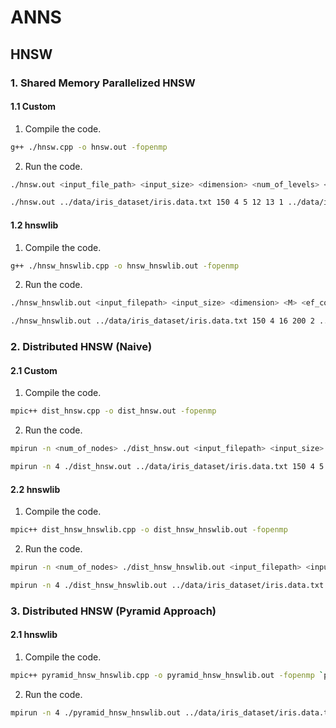 # ANNS
## HNSW

### 1. Shared Memory Parallelized HNSW
#### 1.1 Custom
1. Compile the code.
```bash
g++ ./hnsw.cpp -o hnsw.out -fopenmp
```
2. Run the code.
```bash
./hnsw.out <input_file_path> <input_size> <dimension> <num_of_levels> <l> <M> <num_threads> <query_input_filepath> 
```
```bash
./hnsw.out ../data/iris_dataset/iris.data.txt 150 4 5 12 13 1 ../data/iris_dataset/query/iris_query_points_1.txt 
```
#### 1.2 hnswlib
1. Compile the code.
```bash
g++ ./hnsw_hnswlib.cpp -o hnsw_hnswlib.out -fopenmp
```
2. Run the code.
```bash
./hnsw_hnswlib.out <input_filepath> <input_size> <dimension> <M> <ef_construction> <num_threads> <query_input_filepath> <query_input_size>
```
```bash
./hnsw_hnswlib.out ../data/iris_dataset/iris.data.txt 150 4 16 200 2 ../data/iris_dataset/query/iris_query_points_1.txt 11
```

### 2. Distributed HNSW (Naive)
#### 2.1 Custom
1. Compile the code.
```bash
mpic++ dist_hnsw.cpp -o dist_hnsw.out -fopenmp
```
2. Run the code.
```bash
mpirun -n <num_of_nodes> ./dist_hnsw.out <input_filepath> <input_size> <dimension> <num_of_levels> <l> <M> <num_threads> <randomize_input> <query_inpuy_file_path>
```
```bash
mpirun -n 4 ./dist_hnsw.out ../data/iris_dataset/iris.data.txt 150 4 5 12 15 2 0 ../data/iris_dataset/query/iris_query_points_1.txt
```
#### 2.2 hnswlib
1. Compile the code.
```bash
mpic++ dist_hnsw_hnswlib.cpp -o dist_hnsw_hnswlib.out -fopenmp
```
2. Run the code.
```bash
mpirun -n <num_of_nodes> ./dist_hnsw_hnswlib.out <input_filepath> <input_size> <dimension> <M> <ef_construction> <num_threads> <randomize_input> <query_input_filepath> <query_input_size>
```
```bash
mpirun -n 4 ./dist_hnsw_hnswlib.out ../data/iris_dataset/iris.data.txt 150 4 16 200 2 0 ../data/iris_dataset/query/iris_query_points_1.txt 11
```

### 3. Distributed HNSW (Pyramid Approach)
#### 2.1 hnswlib
1. Compile the code.
```bash
mpic++ pyramid_hnsw_hnswlib.cpp -o pyramid_hnsw_hnswlib.out -fopenmp `pkg-config --cflags --libs opencv4`
```
2. Run the code.
```bash
mpirun -n 4 ./pyramid_hnsw_hnswlib.out ../data/iris_dataset/iris.data.txt 150 4 30 16 200 2 1 0 ../data/iris_dataset/query/iris_query_points_1.txt 11
```
